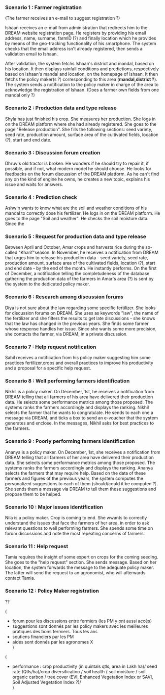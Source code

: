 ### Scenario 1 :  Farmer registration

(The farmer receives an e-mail to suggest registration ?)

Ishaan receives an e-mail from administration that redirects him to the DREAM website registration page. He registers by providing his email address, name, surname, farmID (?) and finally location which he provides by means of the geo-tracking functionality of his smartphone. The system checks that the email address isn't already registered, then sends a validation email to Ishaan. 

After validation, the system fetchs Ishaan's district and mandal, based on his location. It then displays rainfall conditions and predictions, respectively based on Ishaan's mandal and location, on the homepage of Ishaan. It then fetchs the policy maker(s ?) corresponding to this area (**mandal,district ?**). The system sends a notification to the policy maker in charge of the area to acknowledge the registration of Ishaan.  (Does a farmer own fields from one mandal only ?)


### Scenario 2 : Production data and type release
Shyla has just finished his crop. She measures her production. She logs in on the DREAM platform where she had already registered. She goes to the page "Release production". She fills the following sections: seed variety, seed rate, production amount, surface area of the cultivated fields, location (?), start and end date. 
  
### Scenario 3 : Discussion forum creation
Dhruv's old tractor is broken. He wonders if he should try to repair it, if possible, and if not, what modern model he should choose. He looks for feedbacks on the forum discussion of the DREAM platform. As he can't find any on the kind of engine he owns, he creates a new topic, explains his issue and waits for answers.

### Scenario 4 : Prediction check 
Ashwin wants to know what are the soil and weather conditions of his mandal to correctly dose his fertilizer. He logs in on the DREAM platform. He goes to the page "Soil and weather". He checks the soil moisture data. Since the

### Scenario 5 : Request for production data and type release
Between April and October, Amar crops and harvests rice during the so-called "Kharif"season. In November, he receives a notification from DREAM that urges him to release his production data - seed variety, seed rate, production amount, surface area of the cultivated fields, location (?), start and end date - by the end of the month. He instantly performs. On the first of December, a notification telling the completudeness of the database gathering the production data of the farmers in Amar's area (?) is sent by the system to the dedicated policy maker.

### Scenario 6 : Research among discussion forums
Diya is not sure about the law regarding some specific fertilizer. She looks for discussion forums on DREAM. She uses as keywords "law", the name of the fertilizer and she filters the results to get late discussions - she knows that the law has changed in the previous years. She finds some farmer whose response handles her issue. Since she wants some more precision, she contacts the farmer, via DREAM, in a private discussion.

### Scenario 7 : Help request notification
Sahil receives a notification from his policy maker suggesting him some practices fertilizer,crops and overall practices to improve his productivity and a proposal for a specific help request.

### Scenario 8 : Well performing farmers identification
Nikhil is a policy maker. On December, 1st, he receives a notification from DREAM telling that all farmers of his area have delivered their production data. He selects some performance metrics among those proposed. The systems ranks the farmers accordingly and displays the ranking. Nikhil selects the farmer that he wants to congratulate. He sends to each one a message via DREAM, and ticks a box to send an e-voucher that the system generates and enclose. In the messages, Nikhil asks for best practices to the farmers.

### Scenario 9 : Poorly performing farmers identification
Ananya is a policy maker. On December, 1st, she receives a notification from DREAM telling that all farmers of her area have delivered their production data. She selects some performance metrics among those proposed. The systems ranks the farmers accordingly and displays the ranking. Ananya selects the farmers that may require help. Based on the data of these farmers and figures of the previous years, the system computes the personalized suggestions to each of them (should/could it be computed ?). She sends them a message via DREAM to tell them these suggestions and propose them to be helped. 

### Scenario 10 : Major issues identification
Nila is a policy maker. Crop is coming to end. She wwants to correctly understand the issues that face the farmers of her area, in order to ask relevant questions to well performing farmers. She spends some time on forum discussions and note the most repeating concerns of farmers.

### Scenario 11 : Help request
Tamia requires the insight of some expert on crops for the coming seeding. She goes to the "help request" section. She sends message. Based on her location, the system forwards the message to the adequate policy maker. The latter will send the request to an agronomist, who will afterwards contact  Tamia.

### Scenario 12 : Policy Maker registration
??


(
- forum pour les discussions entre fermiers (les PM y ont aussi accès)   
- suggestions sont donnés par les policy makers avec les meilleures pratiques des bons fermiers. Tous les ans    
- soutiens financiers par les PM  
- aides sont donnés par les agronomes X   
)

(
- performance : crop productivity (in quintals qtls, area in Lakh ha)/ seed rate (Qtls/ha)/crop diversification / soil health / soil moisture / soil organic carbon / tree cover (EVI, Enhanced Vegetation Index or SAVI, Soil Adjusted Vegetation Index ?)/   
)
